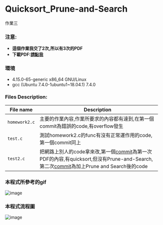 # Quicksort_Prune-and-Search
作業三

### 注意:
- **這個作業我交了2次,所以有3次的PDF**
- **下載PDF:[請點我](https://drive.google.com/file/d/1pFXEG9Zf-pew6ZaNYXb1wFI3qhrubf-H/view?usp=sharing)**
### 環境
- 4.15.0-65-generic x86_64 GNU/Linux
- gcc (Ubuntu 7.4.0-1ubuntu1~18.04.1) 7.4.0
### Files Description:
| File name | Description |
| --------- | ----------- |
| `homework2.c`  | 主要的作業內容,作業所要求的內容都有達到,在第一個commit為錯誤的code,有overflow發生|
| `test.c`    | 測試homework2.c的func有沒有正常運作用的code,第一個commit同上 |
| `test2.c`  | 把網路上別人的code拿來改,第一個[commit](https://github.com/redblaze1/Quicksort_Prune-and-Search/commit/1d8b025f0d6e51b36811374ccb5d08114cc837c8#diff-054a537f807fed494884560f8073369a)為第一次PDF的內容,有quicksort,但沒有Prune-and-Search,第二次[commit](https://github.com/redblaze1/Quicksort_Prune-and-Search/commit/323696aca5d9ce96eafea41087c42e19515dc7d6#diff-054a537f807fed494884560f8073369a)為加上Prune and Search後的code |

### 本程式所參考的gif
![image](https://blog.techbridge.cc/img/huli/sorting/quick.gif)
### 本程式流程圖
![image](https://i.imgur.com/qrcIgqc.jpg)
